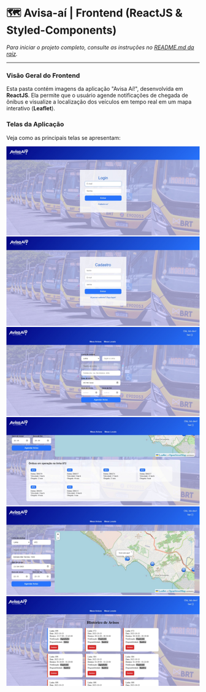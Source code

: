 # 🗺️ Avisa-aí | Frontend (ReactJS & Styled-Components)

*Para iniciar o projeto completo, consulte as instruções no [README.md da raiz](../README.md).*

---

### Visão Geral do Frontend

Esta pasta contém imagens da aplicação "Avisa Aí!", desenvolvida em **ReactJS**. Ela permite que o usuário agende notificações de chegada de ônibus e visualize a localização dos veículos em tempo real em um mapa interativo (**Leaflet**).

### Telas da Aplicação

Veja como as principais telas se apresentam:

![Alt Text](./public/assets/Login.jpg)
![Alt Text](./public/assets/Cadastro.jpg)
![Alt Text](./public/assets/Tela%20Home%20Fom.jpg)
![Alt Text](./public/assets/Tela%20Home%20Lista.jpg)
![Alt Text](./public/assets/Tela%20Home%20Mapa.jpg)
![Alt Text](./public/assets/Tela%20Meus%20Avisos.jpg)